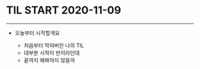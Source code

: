 # TIL START 2020-11-09
---
+ 오늘부터 시작할게요

    + 처음부터 막혀버린 나의 TIL
    + 대부분 시작이 반이라던데
    + 끝까지 해봐야지 않을까
